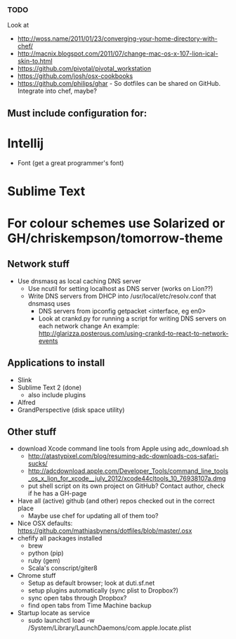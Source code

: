 ### TODO

Look at

* http://woss.name/2011/01/23/converging-your-home-directory-with-chef/
* http://macnix.blogspot.com/2011/07/change-mac-os-x-107-lion-ical-skin-to.html
* https://github.com/pivotal/pivotal_workstation
* https://github.com/josh/osx-cookbooks
* https://github.com/philips/ghar - So dotfiles can be shared on GitHub. Integrate into chef, maybe? 


## Must include configuration for:

# Intellij
* Font (get a great programmer's font)

# Sublime Text
# For colour schemes use Solarized or GH/chriskempson/tomorrow-theme


## Network stuff

* Use dnsmasq as local caching DNS server 
  * Use ncutil for setting localhost as DNS server (works on Lion??)
  * Write DNS servers from DHCP into /usr/local/etc/resolv.conf that dnsmasq uses
    * DNS servers from ipconfig getpacket <interface, eg en0>
    * Look at crankd.py for running a script for writing DNS servers on each network change
      An example: http://glarizza.posterous.com/using-crankd-to-react-to-network-events

## Applications to install

* Slink
* Sublime Text 2 (done)
  * also include plugins
* Alfred
* GrandPerspective (disk space utility)

## Other stuff

* download Xcode command line tools from Apple using adc_download.sh
  * http://atastypixel.com/blog/resuming-adc-downloads-cos-safari-sucks/
  * http://adcdownload.apple.com/Developer_Tools/command_line_tools_os_x_lion_for_xcode__july_2012/xcode44cltools_10_76938107a.dmg
  * put shell script on its own project on GitHub? Contact author, check if he has a GH-page
* Have all (active) github (and other) repos checked out in the correct place
	* Maybe use chef for updating all of them too?
* Nice OSX defaults: https://github.com/mathiasbynens/dotfiles/blob/master/.osx
* chefify all packages installed
  * brew
  * python (pip)
  * ruby (gem)
  * Scala's conscript/giter8
* Chrome stuff
  * Setup as default browser; look at duti.sf.net
  * setup plugins automatically (sync plist to Dropbox?)
  * sync open tabs through Dropbox?
  * find open tabs from Time Machine backup
* Startup locate as service
  * sudo launchctl load -w /System/Library/LaunchDaemons/com.apple.locate.plist

